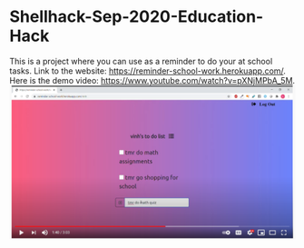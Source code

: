 # Shellhack-Sep-2020-Education-Hack
This is a project where you can use as a reminder to do your at school tasks.
Link to the website: https://reminder-school-work.herokuapp.com/.
Here is the demo video: https://www.youtube.com/watch?v=pXNjMPbA_5M.
![Screenshot](screenshot.PNG)
